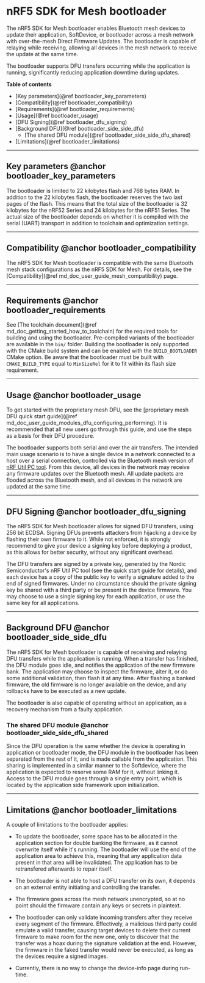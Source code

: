 # nRF5 SDK for Mesh bootloader

The nRF5 SDK for Mesh bootloader enables Bluetooth mesh devices to update their application, SoftDevice, or bootloader
across a mesh network with over-the-mesh Direct Firmware Updates. The bootloader is capable of relaying while receiving, allowing all
devices in the mesh network to receive the update at the same time.

The bootloader supports DFU transfers occurring while the application is running, significantly
reducing application downtime during updates.

**Table of contents**
- [Key parameters](@ref bootloader_key_parameters)
- [Compatibility](@ref bootloader_compatibility)
- [Requirements](@ref bootloader_requirements)
- [Usage](@ref bootloader_usage)
- [DFU Signing](@ref bootloader_dfu_signing)
- [Background DFU](@ref bootloader_side_side_dfu)
    - [The shared DFU module](@ref bootloader_side_side_dfu_shared)
- [Limitations](@ref bootloader_limitations)


---


## Key parameters @anchor bootloader_key_parameters

The bootloader is limited to 22 kilobytes flash and 768 bytes RAM. In addition to the 22 kilobytes
flash, the bootloader reserves the two last pages of the flash. This means that the total size of
the bootloader is 32 kilobytes for the nRF52 Series and 24 kilobytes for the nRF51 Series.
The actual size of the bootloader depends on whether it is compiled with the serial (UART)
transport in addition to toolchain and optimization settings.


---


## Compatibility @anchor bootloader_compatibility

The nRF5 SDK for Mesh bootloader is compatible with the same Bluetooth mesh stack configurations as the nRF5 SDK for Mesh.
For details, see the [Compatibility](@ref md_doc_user_guide_mesh_compatibility) page.


---


## Requirements @anchor bootloader_requirements
See [The toolchain document](@ref md_doc_getting_started_how_to_toolchain) for the required tools
for building and using the bootloader. Pre-compiled variants of the bootloader are available in
the `bin/` folder. Building the bootloader is only supported with the CMake build system and can
be enabled with the `BUILD_BOOTLOADER` CMake option. Be aware that the bootloader must be built
with `CMAKE_BUILD_TYPE` equal to `MinSizeRel` for it to fit within its flash size requirement.


---


## Usage @anchor bootloader_usage

To get started with the proprietary mesh DFU, see the
[proprietary mesh DFU quick start guide](@ref md_doc_user_guide_modules_dfu_configuring_performing). It is recommended that all
new users go through this guide, and use the steps as a basis for their DFU procedure.

The bootloader supports both serial and over the air transfers. The intended
main usage scenario is to have a single device in a network connected to a host
over a serial connection, controlled via the Bluetooth mesh version of [nRF Util PC tool](https://github.com/NordicSemiconductor/pc-nrfutil). From this
device, all devices in the network may receive any firmware updates over the Bluetooth
mesh. All update packets are flooded across the Bluetooth mesh, and all devices in the
network are updated at the same time.


---


## DFU Signing @anchor bootloader_dfu_signing

The nRF5 SDK for Mesh bootloader allows for signed DFU transfers, using 256 bit ECDSA. Signing DFUs prevents
attackers from hijacking a device by flashing their own firmware to it. While not enforced, it
is strongly recommend to give your device a signing key before deploying a product, as this
allows for better security, without any significant overhead.

The DFU transfers are signed by a private key, generated by the Nordic Semiconductor's nRF Util PC
tool (see the quick start guide for details), and each device has a copy of the public key to
verify a signature added to the end of signed firmwares. Under no circumstance should the private
signing key be shared with a third party or be present in the device firmware. You may choose to
use a single signing key for each application, or use the same key for all applications.


---


## Background DFU @anchor bootloader_side_side_dfu

The nRF5 SDK for Mesh bootloader is capable of receiving and relaying DFU transfers while the application is
running. When a transfer has finished, the DFU module goes idle, and notifies the application of
the new firmware bank. The application may choose to inspect the firmware, alter it, or do some
additional validation, then flash it at any time. After flashing a banked firmware, the old
firmware is no longer available on the device, and any rollbacks have to be executed as a new
update.

The bootloader is also capable of operating without an application, as a recovery mechanism from
a faulty application.

### The shared DFU module @anchor bootloader_side_side_dfu_shared

Since the DFU operation is the same whether the device is operating in application or bootloader
mode, the DFU module in the bootloader has been separated from the rest of it, and is made
callable from the application. This sharing is implemented in a similar manner to the Softdevice,
where the application is expected to reserve some RAM for it, without linking it.
Access to the DFU module goes through a single entry point, which is located by the application side
framework upon initialization.


---


## Limitations @anchor bootloader_limitations

A couple of limitations to the bootloader applies:

- To update the bootloader, some space has to be allocated in the application section for double
banking the firmware, as it cannot overwrite itself while it's running. The bootloader will use
the end of the application area to achieve this, meaning that any application data present in that
area will be invalidated. The application has to be retransfered afterwards to repair itself.

- The bootloader is not able to host a DFU transfer on its own, it depends on an external entity
initiating and controlling the transfer.

- The firmware goes across the mesh network unencrypted, so at no point should the firmware contain
any keys or secrets in plaintext.

- The bootloader can only validate incoming transfers after they receive every segment of the
firmware. Effectively, a malicious third party could emulate a valid transfer, causing target
devices to delete their current firmware to make room for the new one, only to discover that the
transfer was a hoax during the signature validation at the end. However, the firmware in the faked
transfer would never be executed, as long as the devices require a signed images.

- Currently, there is no way to change the device-info page during run-time.
